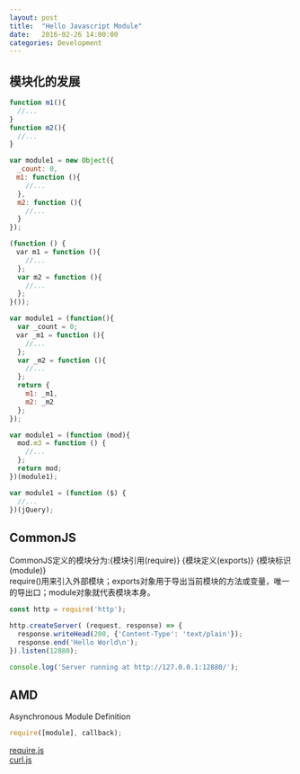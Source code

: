 ```yaml
---
layout: post
title:  "Hello Javascript Module"
date:   2016-02-26 14:00:00
categories: Development
---
```


## 模块化的发展
````js
function m1(){
  //...
}
function m2(){
  //...
}
````
````js
var module1 = new Object({
  _count: 0,
　m1: function (){
    //...
  },
  m2: function (){
    //...
  }
});
````
````js
(function () {
　var m1 = function (){
    //...
  };
  var m2 = function (){
    //...
  };
}());
````
````js
var module1 = (function(){
  var _count = 0;
　var _m1 = function (){
    //...
  };
  var _m2 = function (){
    //...
  };
  return {
    m1: _m1,
    m2: _m2
  };
});
````
````js
var module1 = (function (mod){
  mod.m3 = function () {
    //...
  };
  return mod;
})(module1);
````
````js
var module1 = (function ($) {
  //...
})(jQuery);
````

## CommonJS
CommonJS定义的模块分为:{模块引用(require)} {模块定义(exports)} {模块标识(module)}  
require()用来引入外部模块；exports对象用于导出当前模块的方法或变量，唯一的导出口；module对象就代表模块本身。  

````js
const http = require('http');

http.createServer( (request, response) => {
  response.writeHead(200, {'Content-Type': 'text/plain'});
  response.end('Hello World\n');
}).listen(12880);

console.log('Server running at http://127.0.0.1:12880/');
````

## AMD
Asynchronous Module Definition  

````js
require([module], callback);
````
[require.js](http://requirejs.org/)  
[curl.js](https://github.com/cujojs/curl)  
